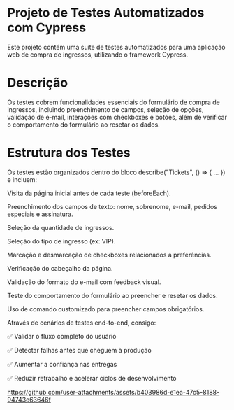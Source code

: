 # Projeto de Testes Automatizados com Cypress

Este projeto contém uma suíte de testes automatizados para uma aplicação web de compra de ingressos, utilizando o framework Cypress.  

# Descrição  

Os testes cobrem funcionalidades essenciais do formulário de compra de ingressos, incluindo preenchimento de campos, seleção de opções, validação de e-mail, interações com checkboxes e botões, além de verificar o comportamento do formulário ao resetar os dados.

# Estrutura dos Testes  

Os testes estão organizados dentro do bloco describe("Tickets", () => { ... }) e incluem:  

Visita da página inicial antes de cada teste (beforeEach).  

Preenchimento dos campos de texto: nome, sobrenome, e-mail, pedidos especiais e assinatura.  

Seleção da quantidade de ingressos.  

Seleção do tipo de ingresso (ex: VIP).  

Marcação e desmarcação de checkboxes relacionados a preferências.  

Verificação do cabeçalho da página.  

Validação do formato do e-mail com feedback visual.  

Teste do comportamento do formulário ao preencher e resetar os dados.  

Uso de comando customizado para preencher campos obrigatórios.  



Através de cenários de testes end-to-end, consigo:  

✅ Validar o fluxo completo do usuário  

✅ Detectar falhas antes que cheguem à produção  

✅ Aumentar a confiança nas entregas  

✅ Reduzir retrabalho e acelerar ciclos de desenvolvimento  



https://github.com/user-attachments/assets/b403986d-e1ea-47c5-8188-94743e63646f

